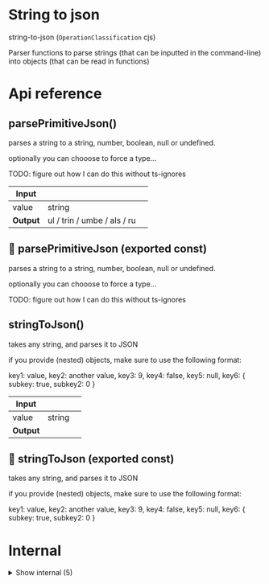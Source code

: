 # String to json

string-to-json (`OperationClassification` cjs)

Parser functions to parse strings (that can be inputted in the command-line) into objects (that can be read in functions)




# Api reference

## parsePrimitiveJson()

parses a string to a string, number, boolean, null or undefined.

optionally you can chooose to force a type...

TODO: figure out how I can do this without ts-ignores


| Input      |    |    |
| ---------- | -- | -- |
| value | string |  |
| **Output** | ul / trin / umbe / als / ru   |    |



## 📄 parsePrimitiveJson (exported const)

parses a string to a string, number, boolean, null or undefined.

optionally you can chooose to force a type...

TODO: figure out how I can do this without ts-ignores


## stringToJson()

takes any string, and parses it to JSON

if you provide (nested) objects, make sure to use the following format:

key1: value, key2: another value, key3: 9, key4: false, key5: null, key6: { subkey: true, subkey2: 0 }


| Input      |    |    |
| ---------- | -- | -- |
| value | string |  |,| isObject (optional) | boolean |  |
| **Output** |    |    |



## 📄 stringToJson (exported const)

takes any string, and parses it to JSON

if you provide (nested) objects, make sure to use the following format:

key1: value, key2: another value, key3: 9, key4: false, key5: null, key6: { subkey: true, subkey2: 0 }

# Internal

<details><summary>Show internal (5)</summary>
    
  # objectStringToJson()

takes an object string and parses it to JSON

Instead of requiring objects to be in JSON format, they can be in the following format:

key1: value, key2: another value, key3: 9, key4: false, key5: null, key6: { subkey: true, subkey2: 0 }

NB: you can have objects in parameters of objects by surrounding the same syntax with `{` and `}`


| Input      |    |    |
| ---------- | -- | -- |
| string | string |  |
| **Output** | {  }   |    |



## parseIfJson()

if it's a string with a parsable JSON inside, parse it and return the object/array


| Input      |    |    |
| ---------- | -- | -- |
| string | string |  |
| **Output** |    |    |



## 🔹 JSONValue

## 📄 objectStringToJson (exported const)

takes an object string and parses it to JSON

Instead of requiring objects to be in JSON format, they can be in the following format:

key1: value, key2: another value, key3: 9, key4: false, key5: null, key6: { subkey: true, subkey2: 0 }

NB: you can have objects in parameters of objects by surrounding the same syntax with `{` and `}`


## 📄 parseIfJson (exported const)

if it's a string with a parsable JSON inside, parse it and return the object/array
  </details>

